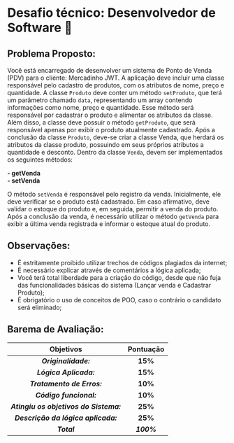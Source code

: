 # Desafio técnico: Desenvolvedor de Software 🚀

## Problema Proposto:

Você está encarregado de desenvolver um sistema de Ponto de Venda (PDV) para o
cliente: Mercadinho JWT. A aplicação deve incluir uma classe responsável pelo cadastro
de produtos, com os atributos de nome, preço e quantidade. A classe `Produto` deve
conter um método `setProduto`, que terá um parâmetro chamado `data`, representando
um array contendo informações como nome, preço e quantidade. Esse método será
responsável por cadastrar o produto e alimentar os atributos da classe. Além disso, a
classe deve possuir o método `getProduto`, que será responsável apenas por exibir o
produto atualmente cadastrado.
Após a conclusão da classe `Produto`, deve-se criar a classe Venda, que herdará os
atributos da classe produto, possuindo em seus próprios atributos a quantidade e
desconto.
Dentro da classe `Venda`, devem ser implementados os seguintes métodos:

**- getVenda**
<br/>
**- setVenda**

O método `setVenda` é responsável pelo registro da venda. Inicialmente, ele deve
verificar se o produto está cadastrado. Em caso afirmativo, deve validar o estoque do
produto e, em seguida, permitir a venda do produto. Após a conclusão da venda, é
necessário utilizar o método `getVenda` para exibir a última venda registrada e informar o
estoque atual do produto.

## Observações:

- É estritamente proibido utilizar trechos de códigos plagiados da internet;
- É necessário explicar através de comentários a lógica aplicada;
- Você terá total liberdade para a criação do código, desde que não fuja das
  funcionalidades básicas do sistema (Lançar venda e Cadastrar Produto);
- É obrigatório o uso de conceitos de POO, caso o contrário o candidato será
  eliminado;

## Barema de Avaliação:

| Objetivos                                               | Pontuação                   |
| ------------------------------------------------------- | --------------------------- |
| <center>**_Originalidade:_**</center>                   | <center>**15%**</center>    |
| <center>**_Lógica Aplicada:_**</center>                 | <center>**15%**</center>    |
| <center>**_Tratamento de Erros:_**</center>             | <center>**10%**</center>    |
| <center>**_Código funcional:_**</center>                | <center>**10%**</center>    |
| <center>**_Atingiu os objetivos do Sistema:_**</center> | <center>**25%**</center>    |
| <center>**_Descrição da lógica aplicada:_**</center>    | <center>**25%**</center>    |
| <center>**_Total_**</center>                            | <center>**_100%_**</center> |
